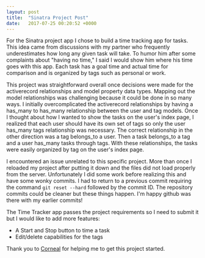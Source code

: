 ```yaml
---
layout: post
title:  "Sinatra Project Post"
date:   2017-07-25 00:20:52 +0000
---
```



For the Sinatra project app I chose to build a time tracking app for tasks.  This idea came from discussions with my partner who frequently underestimates how long any given task will take.  To humor him after some complaints about "having no time," I said I would show him where his time goes with this app.  Each task has a goal time and actual time for comparison and is organized by tags such as personal or work.

This project was straightforward overall once decisions were made for the activerecord relationships and model property data types.  Mapping out the model relationships was challenging because it could be done in so many ways.  I initially overcomplicated the activerecord relationships by having a has_many to has_many relationship between the user and tag models.  Once I thought about how I wanted to show the tasks on the user's index page, I realized that each user should have its own set of tags so only the user has_many tags relationship was necessary.  The correct relationship in the other direction was a tag belongs_to a user.  Then a task belongs_to a tag and a user has_many tasks through tags.  With these relationships, the tasks were easily organized by tag on the user's index page.  

I encountered an issue unrelated to this specific project.  More than once I reloaded my project after putting it down and the files did not load properly from the server.  Unfortunately I did some work before realizing this and have some wonky commits.  I had to return to a previous commit requiring the command `git reset --hard` followed by the commit ID.  The repository commits could be cleaner but these things happen.  I'm happy github was there with my earlier commits!  

The Time Tracker app passes the project requirements so I need to submit it but I would like to add more features:
* A Start and Stop button to time a task
* Edit/delete capabilities for the tags

Thank you to [Corneal](https://github.com/thebrianemory/corneal) for helping me to get this project started.
